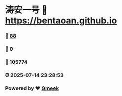 # 涛安一号 :link: https://bentaoan.github.io 
### :page_facing_up: [88](https://bentaoan.github.io/tag.html) 
### :speech_balloon: 0 
### :hibiscus: 105774 
### :alarm_clock: 2025-07-14 23:28:53 
### Powered by :heart: [Gmeek](https://github.com/Meekdai/Gmeek)
